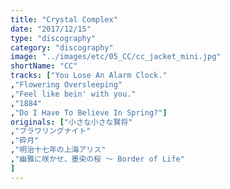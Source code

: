 ```yaml
---
title: "Crystal Complex"
date: "2017/12/15"
type: "discography"
category: "discography"
image: "../images/etc/05_CC/cc_jacket_mini.jpg"
shortName: "CC"
tracks: ["You Lose An Alarm Clock."
,"Flowering Oversleeping"
,"Feel like bein' with you."
,"1884"
,"Do I Have To Believe In Spring?"]
originals: ["小さな小さな賢将"
,"フラワリングナイト"
,"砕月"
,"明治十七年の上海アリス"
,"幽雅に咲かせ、墨染の桜 ～ Border of Life"
]
---
```

